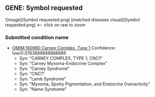 
## GENE: Symbol requested

![image](Symbol requested.png)
[matched diseases visual](Symbol requested.png)  <-- click on raw to zoom


### Submitted condition name
 * [OMIM:160980 Carney Complex, Type 1](http://beta.monarchinitiative.org/disease/OMIM:160980) Confidence: low/0.0763888888888889
    * Syn: "CARNEY COMPLEX, TYPE 1; CNC1"
    * Syn: "Carney Myxoma-Endocrine Complex"
    * Syn: "Carney Syndrome"
    * Syn: "CNC1"
    * Syn: "Lamb Syndrome"
    * Syn: "Myxoma, Spotty Pigmentation, and Endocrine Overactivity"
    * Syn: "Name Syndrome"
